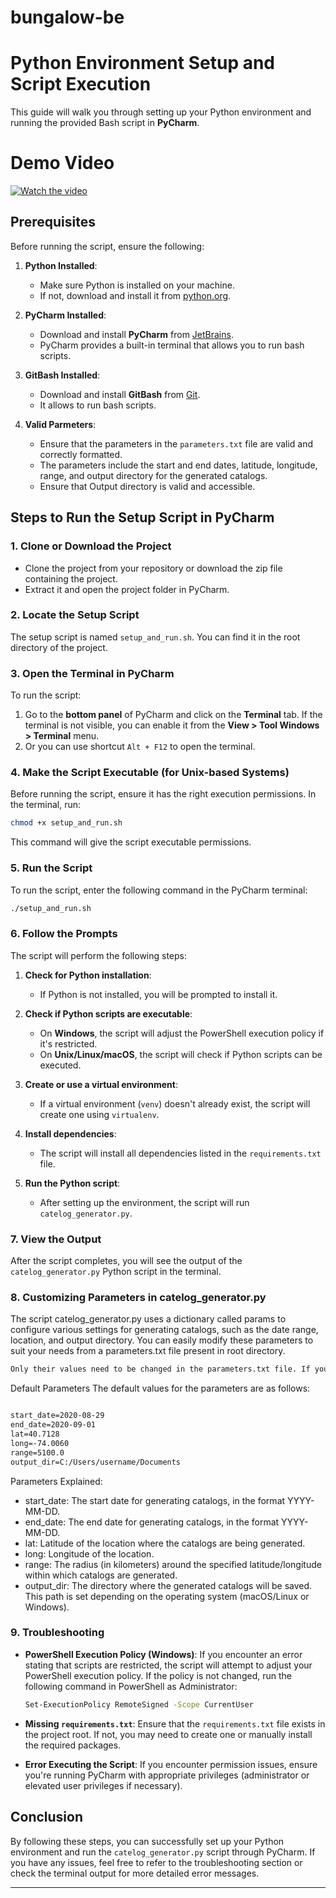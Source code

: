 # bungalow-be


# Python Environment Setup and Script Execution

This guide will walk you through setting up your Python environment and running the provided Bash script in **PyCharm**.

# Demo Video
[![Watch the video](https://img.youtube.com/vi/bIzZ2eNQdZ0/0.jpg)](https://www.youtube.com/watch?v=bIzZ2eNQdZ0)


## Prerequisites

Before running the script, ensure the following:

1. **Python Installed**:
   - Make sure Python is installed on your machine.
   - If not, download and install it from [python.org](https://www.python.org/downloads/).

2. **PyCharm Installed**:
   - Download and install **PyCharm** from [JetBrains](https://www.jetbrains.com/pycharm/download/).
   - PyCharm provides a built-in terminal that allows you to run bash scripts.

3. **GitBash Installed**:
   - Download and install **GitBash** from [Git](https://git-scm.com/downloads).
   - It allows to run bash scripts.

4. **Valid Parmeters**:
   - Ensure that the parameters in the `parameters.txt` file are valid and correctly formatted.
   - The parameters include the start and end dates, latitude, longitude, range, and output directory for the generated catalogs.
   - Ensure that Output directory is valid and accessible.


## Steps to Run the Setup Script in PyCharm

### 1. Clone or Download the Project

- Clone the project from your repository or download the zip file containing the project.
- Extract it and open the project folder in PyCharm.

### 2. Locate the Setup Script

The setup script is named `setup_and_run.sh`. You can find it in the root directory of the project.

### 3. Open the Terminal in PyCharm

To run the script:

1. Go to the **bottom panel** of PyCharm and click on the **Terminal** tab. If the terminal is not visible, you can enable it from the **View > Tool Windows > Terminal** menu.
2. Or you can use shortcut `Alt + F12` to open the terminal.

### 4. Make the Script Executable (for Unix-based Systems)

Before running the script, ensure it has the right execution permissions. In the terminal, run:

```bash
chmod +x setup_and_run.sh
```

This command will give the script executable permissions.

### 5. Run the Script

To run the script, enter the following command in the PyCharm terminal:

```bash
./setup_and_run.sh
```

### 6. Follow the Prompts

The script will perform the following steps:

1. **Check for Python installation**:
   - If Python is not installed, you will be prompted to install it.
   
2. **Check if Python scripts are executable**:
   - On **Windows**, the script will adjust the PowerShell execution policy if it's restricted.
   - On **Unix/Linux/macOS**, the script will check if Python scripts can be executed.
   
3. **Create or use a virtual environment**:
   - If a virtual environment (`venv`) doesn't already exist, the script will create one using `virtualenv`.
   
4. **Install dependencies**:
   - The script will install all dependencies listed in the `requirements.txt` file.

5. **Run the Python script**:
   - After setting up the environment, the script will run `catelog_generator.py`.

### 7. View the Output

After the script completes, you will see the output of the `catelog_generator.py` Python script in the terminal.

### 8. Customizing Parameters in catelog_generator.py

The script catelog_generator.py uses a dictionary called params to configure various settings for generating catalogs, such as the date range, location, and output directory. 
You can easily modify these parameters to suit your needs from a parameters.txt file present in root directory.

```txt
Only their values need to be changed in the parameters.txt file. If you change the key names, the script may not work as expected.
```

Default Parameters
The default values for the parameters are as follows:

``` txt

start_date=2020-08-29
end_date=2020-09-01
lat=40.7128
long=-74.0060
range=5100.0
output_dir=C:/Users/username/Documents

```

Parameters Explained:
- start_date: The start date for generating catalogs, in the format YYYY-MM-DD.
- end_date: The end date for generating catalogs, in the format YYYY-MM-DD.
- lat: Latitude of the location where the catalogs are being generated.
- long: Longitude of the location.
- range: The radius (in kilometers) around the specified latitude/longitude within which catalogs are generated.
- output_dir: The directory where the generated catalogs will be saved. This path is set depending on the operating system (macOS/Linux or Windows).

### 9. Troubleshooting

- **PowerShell Execution Policy (Windows)**:
  If you encounter an error stating that scripts are restricted, the script will attempt to adjust your PowerShell execution policy. If the policy is not changed, run the following command in PowerShell as Administrator:

  ```bash
  Set-ExecutionPolicy RemoteSigned -Scope CurrentUser
  ```

- **Missing `requirements.txt`**:
  Ensure that the `requirements.txt` file exists in the project root. If not, you may need to create one or manually install the required packages.

- **Error Executing the Script**:
  If you encounter permission issues, ensure you're running PyCharm with appropriate privileges (administrator or elevated user privileges if necessary).

## Conclusion

By following these steps, you can successfully set up your Python environment and run the `catelog_generator.py` script through PyCharm. If you have any issues, feel free to refer to the troubleshooting section or check the terminal output for more detailed error messages.

---